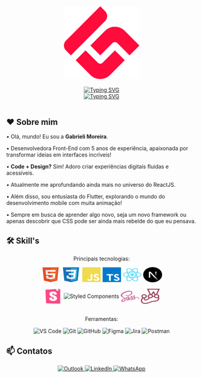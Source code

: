 <div align="center">
  <img src="./logo.png" alt="ilustração de um computador" width="200px">  
  <br>
  <br>
  <a href="https://git.io/typing-svg">
    <img src="https://readme-typing-svg.demolab.com?font=Oliciy+Regular&letterSpacing=0&duration=4000&pause=2000&color=FF0B3C&center=true&vCenter=true&random=true&width=435&height=22&lines=Gabrieli+Moreira" alt="Typing SVG" />
  </a>
  <br>
  <a href="https://git.io/typing-svg">
    <img src="https://readme-typing-svg.demolab.com?font=Segoe+UI&size=16&letterSpacing=0&duration=4000&pause=2000&color=BEBEBE&center=true&vCenter=true&random=true&width=435&height=18&lines=%3CDesenvolvedora+Front-End+%2F%3E" alt="Typing SVG" />
  </a>
</div>
<br>

## ❤ Sobre mim
• Olá, mundo! Eu sou a **Gabrieli Moreira**.

• Desenvolvedora Front-End com 5 anos de experiência, apaixonada por transformar ideias em interfaces incríveis!

• **Code + Design?** Sim! Adoro criar experiências digitais fluidas e acessíveis.

• Atualmente me aprofundando ainda mais no universo do ReactJS.

• Além disso, sou entusiasta do Flutter, explorando o mundo do desenvolvimento mobile com muita animação!

• Sempre em busca de aprender algo novo, seja um novo framework ou apenas descobrir que CSS pode ser ainda mais rebelde do que eu pensava.

## 🛠️ Skill's

<div align="center">
  <p>Principais tecnologias:</p>
  <img align="center" alt="HTML" height="40" width="50" src="https://raw.githubusercontent.com/devicons/devicon/master/icons/html5/html5-original.svg">
  <img align="center" alt="CSS" height="40" width="50" src="https://raw.githubusercontent.com/devicons/devicon/master/icons/css3/css3-original.svg">
  <img align="center" alt="JavaScript" height="40" width="50" src="https://raw.githubusercontent.com/devicons/devicon/master/icons/javascript/javascript-plain.svg">
  <img align="center" alt="TypeScript" height="40" width="50" src="https://raw.githubusercontent.com/devicons/devicon/master/icons/typescript/typescript-original.svg">
  <img align="center" alt="React" height="40" width="50" src="https://raw.githubusercontent.com/devicons/devicon/master/icons/react/react-original.svg">
  <img align="center" alt="Next.js" height="40" width="50" src="https://raw.githubusercontent.com/devicons/devicon/master/icons/nextjs/nextjs-original.svg">
  <br>
  <br>
  <img align="center" alt="Storybook" height="40" width="50" src="https://raw.githubusercontent.com/devicons/devicon/master/icons/storybook/storybook-original.svg">
    <img align="center" alt="Styled Components" height="40" width="50" src="https://raw.githubusercontent.com/styled-components/brand/master/styled-components.png">
    <img align="center" alt="Sass" height="40" width="50" src="https://raw.githubusercontent.com/devicons/devicon/master/icons/sass/sass-original.svg">
  <img align="center" alt="Jest" height="40" width="50" src="https://raw.githubusercontent.com/devicons/devicon/master/icons/jest/jest-plain.svg">
</div>
  
<br>

<div align="center">
  <p>Ferramentas:</p>
  <img align="center" alt="VS Code" height="40" width="40" src="https://www.vectorlogo.zone/logos/visualstudio_code/visualstudio_code-icon.svg">  
  <img align="center" alt="Git" height="40" width="40" src="https://www.vectorlogo.zone/logos/git-scm/git-scm-icon.svg">
  <img align="center" alt="GitHub" height="40" width="40" src="https://www.vectorlogo.zone/logos/github/github-icon.svg">  
  <img align="center" alt="Figma" height="40" width="40" src="https://www.vectorlogo.zone/logos/figma/figma-icon.svg">
  <img align="center" alt="Jira" height="40" width="40" src="https://www.vectorlogo.zone/logos/atlassian_jira/atlassian_jira-icon.svg">
  <img align="center" alt="Postman" height="40" width="40" src="https://www.vectorlogo.zone/logos/getpostman/getpostman-icon.svg">
</div>

## 📫 Contatos

<div align="center">
  <a href="mailto:gabrieli.moreira@outlook.com.br" title="Outlook" target="_blank">
    <img src="https://img.shields.io/badge/-Outlook-2778A3?style=for-the-badge&logo=maildotru&logoColor=white" alt="Outlook"/>
</a>
  <a href="https://www.linkedin.com/in/gabrieli-luisa-moreira-40a4b8159/" title="LinkedIn" target="_blank">
    <img src="https://img.shields.io/badge/-LinkedIn-%230077B5?style=for-the-badge&logo=linkedin&logoColor=white" alt="LinkedIn">
  </a>
  <a href="https://wa.me/5516997345580" title="WhatsApp" target="_blank">
    <img src="https://img.shields.io/badge/-WhatsApp-25d366?style=for-the-badge&logo=whatsapp&logoColor=white" alt="WhatsApp"/>
  </a>
</div>
